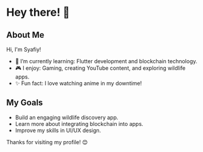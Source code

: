 #  Hey there! 👋

## About Me
Hi, I'm Syafiy!
- 🌱 I’m currently learning: Flutter development and blockchain technology.
- 🎮 I enjoy: Gaming, creating YouTube content, and exploring wildlife apps.
- ✨ Fun fact: I love watching anime in my downtime!

## My Goals
- Build an engaging wildlife discovery app.
- Learn more about integrating blockchain into apps.
- Improve my skills in UI/UX design.

Thanks for visiting my profile! 😊
